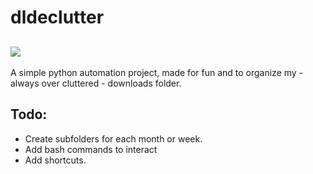 # dldeclutter

## <img src ="https://img.shields.io/badge/python-1.0-brightgreen?style=for-the-badge&logo=appveyor">

 A simple python automation project, made for fun and to organize my - always over cluttered - downloads folder.

## Todo:
<ul>
    <li> Create subfolders for each month or week.</li>
    <li> Add bash commands to interact</li>
    <li> Add shortcuts. </li>
</ul>